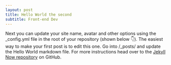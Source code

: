 ```yaml
---
layout: post
title: Hello World the second
subtitle: Front-end Dev
---
```



Next you can update your site name, avatar and other options using the _config.yml file in the root of your repository (shown below :point_down:).
The easiest way to make your first post is to edit this one. Go into /_posts/ and update the Hello World markdown file. For more instructions head over to the [Jekyll Now repository](https://github.com/barryclark/jekyll-now) on GitHub.